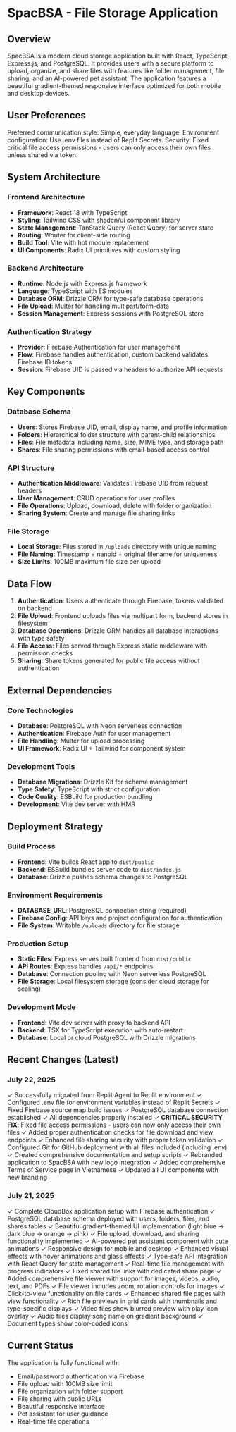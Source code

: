 # SpacBSA - File Storage Application

## Overview

SpacBSA is a modern cloud storage application built with React, TypeScript, Express.js, and PostgreSQL. It provides users with a secure platform to upload, organize, and share files with features like folder management, file sharing, and an AI-powered pet assistant. The application features a beautiful gradient-themed responsive interface optimized for both mobile and desktop devices.

## User Preferences

Preferred communication style: Simple, everyday language.
Environment configuration: Use .env files instead of Replit Secrets.
Security: Fixed critical file access permissions - users can only access their own files unless shared via token.

## System Architecture

### Frontend Architecture
- **Framework**: React 18 with TypeScript
- **Styling**: Tailwind CSS with shadcn/ui component library
- **State Management**: TanStack Query (React Query) for server state
- **Routing**: Wouter for client-side routing
- **Build Tool**: Vite with hot module replacement
- **UI Components**: Radix UI primitives with custom styling

### Backend Architecture
- **Runtime**: Node.js with Express.js framework
- **Language**: TypeScript with ES modules
- **Database ORM**: Drizzle ORM for type-safe database operations
- **File Upload**: Multer for handling multipart/form-data
- **Session Management**: Express sessions with PostgreSQL store

### Authentication Strategy
- **Provider**: Firebase Authentication for user management
- **Flow**: Firebase handles authentication, custom backend validates Firebase ID tokens
- **Session**: Firebase UID is passed via headers to authorize API requests

## Key Components

### Database Schema
- **Users**: Stores Firebase UID, email, display name, and profile information
- **Folders**: Hierarchical folder structure with parent-child relationships
- **Files**: File metadata including name, size, MIME type, and storage path
- **Shares**: File sharing permissions with email-based access control

### API Structure
- **Authentication Middleware**: Validates Firebase UID from request headers
- **User Management**: CRUD operations for user profiles
- **File Operations**: Upload, download, delete with folder organization
- **Sharing System**: Create and manage file sharing links

### File Storage
- **Local Storage**: Files stored in `/uploads` directory with unique naming
- **File Naming**: Timestamp + nanoid + original filename for uniqueness
- **Size Limits**: 100MB maximum file size per upload

## Data Flow

1. **Authentication**: Users authenticate through Firebase, tokens validated on backend
2. **File Upload**: Frontend uploads files via multipart form, backend stores in filesystem
3. **Database Operations**: Drizzle ORM handles all database interactions with type safety
4. **File Access**: Files served through Express static middleware with permission checks
5. **Sharing**: Share tokens generated for public file access without authentication

## External Dependencies

### Core Technologies
- **Database**: PostgreSQL with Neon serverless connection
- **Authentication**: Firebase Auth for user management
- **File Handling**: Multer for upload processing
- **UI Framework**: Radix UI + Tailwind for component system

### Development Tools
- **Database Migrations**: Drizzle Kit for schema management
- **Type Safety**: TypeScript with strict configuration
- **Code Quality**: ESBuild for production bundling
- **Development**: Vite dev server with HMR

## Deployment Strategy

### Build Process
- **Frontend**: Vite builds React app to `dist/public`
- **Backend**: ESBuild bundles server code to `dist/index.js`
- **Database**: Drizzle pushes schema changes to PostgreSQL

### Environment Requirements
- **DATABASE_URL**: PostgreSQL connection string (required)
- **Firebase Config**: API keys and project configuration for authentication
- **File System**: Writable `/uploads` directory for file storage

### Production Setup
- **Static Files**: Express serves built frontend from `dist/public`
- **API Routes**: Express handles `/api/*` endpoints
- **Database**: Connection pooling with Neon serverless PostgreSQL
- **File Storage**: Local filesystem storage (consider cloud storage for scaling)

### Development Mode
- **Frontend**: Vite dev server with proxy to backend API
- **Backend**: TSX for TypeScript execution with auto-restart
- **Database**: Local or cloud PostgreSQL with Drizzle migrations

## Recent Changes (Latest)

### July 22, 2025
✓ Successfully migrated from Replit Agent to Replit environment
✓ Configured .env file for environment variables instead of Replit Secrets
✓ Fixed Firebase source map build issues
✓ PostgreSQL database connection established
✓ All dependencies properly installed
✓ **CRITICAL SECURITY FIX**: Fixed file access permissions - users can now only access their own files
✓ Added proper authentication checks for file download and view endpoints
✓ Enhanced file sharing security with proper token validation
✓ Configured Git for GitHub deployment with all files included (including .env)
✓ Created comprehensive documentation and setup scripts
✓ Rebranded application to SpacBSA with new logo integration
✓ Added comprehensive Terms of Service page in Vietnamese
✓ Updated all UI components with new branding

### July 21, 2025
✓ Complete CloudBox application setup with Firebase authentication
✓ PostgreSQL database schema deployed with users, folders, files, and shares tables
✓ Beautiful gradient-themed UI implementation (light blue → dark blue → orange → pink)
✓ File upload, download, and sharing functionality implemented
✓ AI-powered pet assistant component with cute animations
✓ Responsive design for mobile and desktop
✓ Enhanced visual effects with hover animations and glass effects
✓ Type-safe API integration with React Query for state management
✓ Real-time file management with progress indicators
✓ Fixed shared file links with dedicated share page
✓ Added comprehensive file viewer with support for images, videos, audio, text, and PDFs
✓ File viewer includes zoom, rotation controls for images
✓ Click-to-view functionality on file cards
✓ Enhanced shared file pages with view functionality
✓ Rich file previews in grid cards with thumbnails and type-specific displays
✓ Video files show blurred preview with play icon overlay
✓ Audio files display song name on gradient background
✓ Document types show color-coded icons

## Current Status
The application is fully functional with:
- Email/password authentication via Firebase
- File upload with 100MB size limit
- File organization with folder support
- File sharing with public URLs
- Beautiful responsive interface
- Pet assistant for user guidance
- Real-time file operations